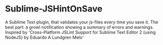 Sublime-JSHintOnSave
====================

A Sublime Text plugin, that validates your js-files every time you save it. The best part: a growl notification showing a summary of errors and warnings. Inspired by 'Cross-Platform JSLint Support for Sublime Text Editor 2 (using NodeJS) by Eduardo A Lundgren Melo'